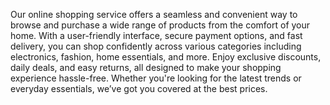 Our online shopping service offers a seamless and convenient way to browse and purchase a wide range of products from the comfort of your home. With a user-friendly interface, secure payment options, and fast delivery, you can shop confidently across various categories including electronics, fashion, home essentials, and more. Enjoy exclusive discounts, daily deals, and easy returns, all designed to make your shopping experience hassle-free. Whether you're looking for the latest trends or everyday essentials, we’ve got you covered at the best prices.
